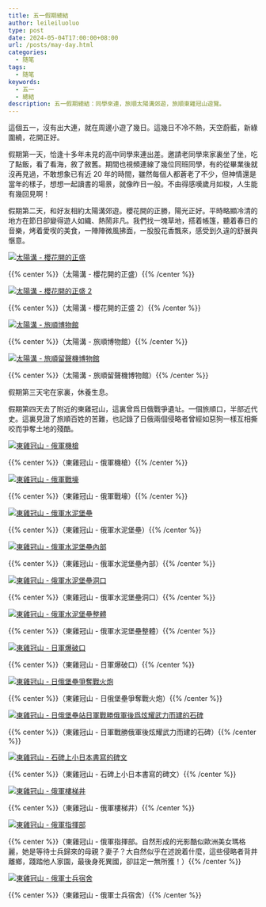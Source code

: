 ```yaml
---
title: 五一假期總結
author: leileiluoluo
type: post
date: 2024-05-04T17:00:00+08:00
url: /posts/may-day.html
categories:
  - 随笔
tags:
  - 随笔
keywords:
  - 五一
  - 總結
description: 五一假期總結：同學來連，旅順太陽溝郊遊，旅順東雞冠山遊覽。
---
```


這個五一，沒有出大連，就在周邊小遊了幾日。這幾日不冷不熱，天空蔚藍，新綠圍繞，花開正好。

<!--more-->

假期第一天，恰逢十多年未見的高中同學來連出差。邀請老同學來家裏坐了坐，吃了點飯，看了看海，敘了敘舊。期間也視頻連線了幾位同班同學，有的從畢業後就沒再見過，不敢想象已有近 20 年的時間，雖然每個人都蒼老了不少，但神情還是當年的樣子，想想一起讀書的場景，就像昨日一般。不由得感嘆歲月如梭，人生能有幾回見啊！

假期第二天，和好友相約太陽溝郊遊。櫻花開的正勝，陽光正好。平時略顯冷清的地方在節日卻變得遊人如織、熱鬧非凡。我們找一塊草地，搭着帳篷，聽着春日的音樂，烤着愛喫的美食，一陣陣微風拂面，一股股花香飄來，感受到久違的舒展與愜意。

[![太陽溝 - 櫻花開的正盛](https://leileiluoluo.github.io/static/images/uploads/2024/05/tai-yang-gou-1.jpeg)](https://github.com/leileiluoluo/blog-images/blob/main/2024/tai-yang-gou-1.jpeg)

{{% center %}}（太陽溝 - 櫻花開的正盛）{{% /center %}}

[![太陽溝 - 櫻花開的正盛 2](https://leileiluoluo.github.io/static/images/uploads/2024/05/tai-yang-gou-2.jpeg)](https://github.com/leileiluoluo/blog-images/blob/main/2024/tai-yang-gou-2.jpeg)

{{% center %}}（太陽溝 - 櫻花開的正盛 2）{{% /center %}}

[![太陽溝 - 旅順博物館](https://leileiluoluo.github.io/static/images/uploads/2024/05/tai-yang-gou-3.jpeg)](https://github.com/leileiluoluo/blog-images/blob/main/2024/tai-yang-gou-3.jpeg)

{{% center %}}（太陽溝 - 旅順博物館）{{% /center %}}

[![太陽溝 - 旅順留聲機博物館](https://leileiluoluo.github.io/static/images/uploads/2024/05/tai-yang-gou-4.jpeg)](https://github.com/leileiluoluo/blog-images/blob/main/2024/tai-yang-gou-4.jpeg)

{{% center %}}（太陽溝 - 旅順留聲機博物館）{{% /center %}}

假期第三天宅在家裏，休養生息。

假期第四天去了附近的東雞冠山，這裏曾爲日俄戰爭遺址。一個旅順口，半部近代史。這裏見證了旅順百姓的苦難，也記錄了日俄兩個侵略者曾經如惡狗一樣互相撕咬而爭奪土地的殘酷。

[![東雞冠山 - 俄軍機槍](https://leileiluoluo.github.io/static/images/uploads/2024/05/dong-ji-guan-shan-1.jpeg)](https://github.com/leileiluoluo/blog-images/blob/main/2024/dong-ji-guan-shan-1.jpeg)

{{% center %}}（東雞冠山 - 俄軍機槍）{{% /center %}}

[![東雞冠山 - 俄軍戰壕](https://leileiluoluo.github.io/static/images/uploads/2024/05/dong-ji-guan-shan-2.jpeg)](https://github.com/leileiluoluo/blog-images/blob/main/2024/dong-ji-guan-shan-2.jpeg)

{{% center %}}（東雞冠山 - 俄軍戰壕）{{% /center %}}

[![東雞冠山 - 俄軍水泥堡壘](https://leileiluoluo.github.io/static/images/uploads/2024/05/dong-ji-guan-shan-3.jpeg)](https://github.com/leileiluoluo/blog-images/blob/main/2024/dong-ji-guan-shan-3.jpeg)

{{% center %}}（東雞冠山 - 俄軍水泥堡壘）{{% /center %}}

[![東雞冠山 - 俄軍水泥堡壘內部](https://leileiluoluo.github.io/static/images/uploads/2024/05/dong-ji-guan-shan-4.jpeg)](https://github.com/leileiluoluo/blog-images/blob/main/2024/dong-ji-guan-shan-4.jpeg)

{{% center %}}（東雞冠山 - 俄軍水泥堡壘內部）{{% /center %}}

[![東雞冠山 - 俄軍水泥堡壘洞口](https://leileiluoluo.github.io/static/images/uploads/2024/05/dong-ji-guan-shan-5.jpeg)](https://github.com/leileiluoluo/blog-images/blob/main/2024/dong-ji-guan-shan-5.jpeg)

{{% center %}}（東雞冠山 - 俄軍水泥堡壘洞口）{{% /center %}}

[![東雞冠山 - 俄軍水泥堡壘整體](https://leileiluoluo.github.io/static/images/uploads/2024/05/dong-ji-guan-shan-6.jpeg)](https://github.com/leileiluoluo/blog-images/blob/main/2024/dong-ji-guan-shan-6.jpeg)

{{% center %}}（東雞冠山 - 俄軍水泥堡壘整體）{{% /center %}}

[![東雞冠山 - 日軍爆破口](https://leileiluoluo.github.io/static/images/uploads/2024/05/dong-ji-guan-shan-7.jpeg)](https://github.com/leileiluoluo/blog-images/blob/main/2024/dong-ji-guan-shan-7.jpeg)

{{% center %}}（東雞冠山 - 日軍爆破口）{{% /center %}}

[![東雞冠山 - 日俄堡壘爭奪戰火炮](https://leileiluoluo.github.io/static/images/uploads/2024/05/dong-ji-guan-shan-8.jpeg)](https://github.com/leileiluoluo/blog-images/blob/main/2024/dong-ji-guan-shan-8.jpeg)

{{% center %}}（東雞冠山 - 日俄堡壘爭奪戰火炮）{{% /center %}}

[![東雞冠山 - 日俄堡壘站日軍戰勝俄軍後爲炫耀武力而建的石碑](https://leileiluoluo.github.io/static/images/uploads/2024/05/dong-ji-guan-shan-9.jpeg)](https://github.com/leileiluoluo/blog-images/blob/main/2024/dong-ji-guan-shan-9.jpeg)

{{% center %}}（東雞冠山 - 日軍戰勝俄軍後炫耀武力而建的石碑）{{% /center %}}

[![東雞冠山 - 石碑上小日本書寫的碑文](https://leileiluoluo.github.io/static/images/uploads/2024/05/dong-ji-guan-shan-10.jpeg)](https://github.com/leileiluoluo/blog-images/blob/main/2024/dong-ji-guan-shan-10.jpeg)

{{% center %}}（東雞冠山 - 石碑上小日本書寫的碑文）{{% /center %}}

[![東雞冠山 - 俄軍樓梯井](https://leileiluoluo.github.io/static/images/uploads/2024/05/dong-ji-guan-shan-11.jpeg)](https://github.com/leileiluoluo/blog-images/blob/main/2024/dong-ji-guan-shan-11.jpeg)

{{% center %}}（東雞冠山 - 俄軍樓梯井）{{% /center %}}

[![東雞冠山 - 俄軍指揮部](https://leileiluoluo.github.io/static/images/uploads/2024/05/dong-ji-guan-shan-12.jpeg)](https://github.com/leileiluoluo/blog-images/blob/main/2024/dong-ji-guan-shan-12.jpeg)

{{% center %}}（東雞冠山 - 俄軍指揮部。自然形成的光影酷似歐洲美女瑪格麗，她是等待士兵歸來的母親？妻子？大自然似乎在述說着什麼，這些侵略者背井離鄉，踐踏他人家園，最後身死異國，卻註定一無所獲！）{{% /center %}}

[![東雞冠山 - 俄軍士兵宿舍](https://leileiluoluo.github.io/static/images/uploads/2024/05/dong-ji-guan-shan-13.jpeg)](https://github.com/leileiluoluo/blog-images/blob/main/2024/dong-ji-guan-shan-13.jpeg)

{{% center %}}（東雞冠山 - 俄軍士兵宿舍）{{% /center %}}
